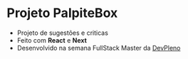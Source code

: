 # Projeto PalpiteBox

- Projeto de sugestões e criticas
- Feito com **React** e **Next**
- Desenvolvido na semana FullStack Master da [DevPleno](https://devpleno.com/alunos)
